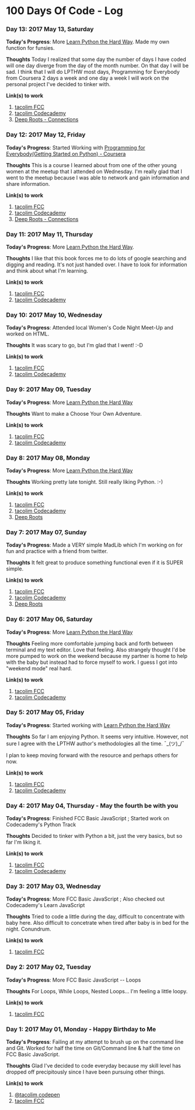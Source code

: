 # 100 Days Of Code - Log

### Day 13: 2017 May 13, Saturday
**Today's Progress**: More [Learn Python the Hard Way](learnpythonthehardway.org/book).  Made my own function for funsies.

**Thoughts** 
Today I realized that some day the number of days I have coded will one day diverge from the day of the month number. On that day I will be sad.  I think that I will do LPTHW most days, Programming for Everybody from Coursera 2 days a week and one day a week I will work on the personal project I've decided to tinker with.

**Link(s) to work**
1. [tacolim FCC](https://www.freecodecamp.com/tacolim)
2. [tacolim Codecademy](https://www.codecademy.com/users/tacolim/achievements)
3. [Deep Roots - Connections](https://tacolimcass.wordpress.com/2017/05/12/connections/)

### Day 12: 2017 May 12, Friday
**Today's Progress**: Started Working with [Programming for Everybody(Getting Started on Python) - Coursera](https://www.coursera.org/learn/python/home/welcome)

**Thoughts** 
This is a course I learned about from one of the other young women at the meetup that I attended on Wednesday.  I'm really glad that I went to the meetup because I was able to network and gain information and share information.

**Link(s) to work**
1. [tacolim FCC](https://www.freecodecamp.com/tacolim)
2. [tacolim Codecademy](https://www.codecademy.com/users/tacolim/achievements)
3. [Deep Roots - Connections](https://tacolimcass.wordpress.com/2017/05/12/connections/)

### Day 11: 2017 May 11, Thursday
**Today's Progress**: More [Learn Python the Hard Way](learnpythonthehardway.org/book).

**Thoughts** 
I like that this book forces me to do lots of google searching and digging and reading.  It's not just handed over.  I have to look for information and think about what I'm learning.

**Link(s) to work**
1. [tacolim FCC](https://www.freecodecamp.com/tacolim)
2. [tacolim Codecademy](https://www.codecademy.com/users/tacolim/achievements)

### Day 10: 2017 May 10, Wednesday
**Today's Progress**: Attended local Women's Code Night Meet-Up and worked on HTML.

**Thoughts** 
It was scary to go, but I'm glad that I went! :-D

**Link(s) to work**
1. [tacolim FCC](https://www.freecodecamp.com/tacolim)
2. [tacolim Codecademy](https://www.codecademy.com/users/tacolim/achievements)

### Day 9: 2017 May 09, Tuesday
**Today's Progress**: More [Learn Python the Hard Way](learnpythonthehardway.org/book)

**Thoughts** 
Want to make a Choose Your Own Adventure.

**Link(s) to work**
1. [tacolim FCC](https://www.freecodecamp.com/tacolim)
2. [tacolim Codecademy](https://www.codecademy.com/users/tacolim/achievements)

### Day 8: 2017 May 08, Monday
**Today's Progress**: More [Learn Python the Hard Way](learnpythonthehardway.org/book)

**Thoughts** 
Working pretty late tonight.  Still really liking Python. :-)

**Link(s) to work**
1. [tacolim FCC](https://www.freecodecamp.com/tacolim)
2. [tacolim Codecademy](https://www.codecademy.com/users/tacolim/achievements)
3. [Deep Roots](https://tacolimcass.wordpress.com/2017/05/07/making-a-product/)

### Day 7: 2017 May 07, Sunday
**Today's Progress**: Made a VERY simple MadLib which I'm working on for fun and practice with a friend from twitter.

**Thoughts** 
It felt great to produce something functional even if it is SUPER simple.

**Link(s) to work**
1. [tacolim FCC](https://www.freecodecamp.com/tacolim)
2. [tacolim Codecademy](https://www.codecademy.com/users/tacolim/achievements)
3. [Deep Roots](https://tacolimcass.wordpress.com/2017/05/07/making-a-product/)

### Day 6: 2017 May 06, Saturday
**Today's Progress**: More [Learn Python the Hard Way](learnpythonthehardway.org/book)

**Thoughts** 
Feeling more comfortable jumping back and forth between terminal and my text editor. Love that feeling.
Also strangely thought I'd be more pumped to work on the weekend because my partner is home to help with the baby but instead had to force myself to work. I guess I got into "weekend mode" real hard.

**Link(s) to work**
1. [tacolim FCC](https://www.freecodecamp.com/tacolim)
2. [tacolim Codecademy](https://www.codecademy.com/users/tacolim/achievements)

### Day 5: 2017 May 05, Friday
**Today's Progress**: Started working with [Learn Python the Hard Way](learnpythonthehardway.org/book)

**Thoughts** 
So far I am enjoying Python.  It seems very intuitive.  However, not sure I agree with the LPTHW author's methodologies all the time. 
¯\_(ツ)_/¯

I plan to keep moving forward with the resource and perhaps others for now.

**Link(s) to work**
1. [tacolim FCC](https://www.freecodecamp.com/tacolim)
2. [tacolim Codecademy](https://www.codecademy.com/users/tacolim/achievements)

### Day 4: 2017 May 04, Thursday - May the fourth be with you
**Today's Progress**: Finished FCC Basic JavaScript ; Started work on Codecademy's Python Track

**Thoughts** 
Decided to tinker with Python a bit, just the very basics, but so far I'm liking it.

**Link(s) to work**
1. [tacolim FCC](https://www.freecodecamp.com/tacolim)
2. [tacolim Codecademy](https://www.codecademy.com/users/tacolim/achievements)

### Day 3: 2017 May 03, Wednesday
**Today's Progress**: More FCC Basic JavaScript ; Also checked out Codecademy's Learn JavaScript

**Thoughts** Tried to code a little during the day, difficult to concentrate with baby here.  Also difficult to concetrate when tired after baby is in bed for the night. Conundrum.

**Link(s) to work**
1. [tacolim FCC](https://www.freecodecamp.com/tacolim)

### Day 2: 2017 May 02, Tuesday
**Today's Progress**: More FCC Basic JavaScript -- Loops

**Thoughts** For Loops, While Loops, Nested Loops... I'm feeling a little loopy.

**Link(s) to work**
1. [tacolim FCC](https://www.freecodecamp.com/tacolim)

### Day 1: 2017 May 01, Monday - Happy Birthday to Me

**Today's Progress**: Failing at my attempt to brush up on the command line and Git.  Worked for half the time on Git/Command line & half the time on FCC Basic JavaScript.

**Thoughts** Glad I've decided to code everyday because my skill level has dropped off precipitously since I have been pursuing other things.

**Link(s) to work**
1. [@tacolim codepen](https://codepen.io/tacolim/)
2. [tacolim FCC](https://www.freecodecamp.com/tacolim)
